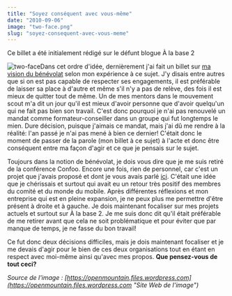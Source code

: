 ```yaml
---
title: "Soyez conséquent avec vous-même"
date: "2010-09-06"
image: "two-face.png"
slug: "soyez-consequent-avec-vous-meme"
---
```


Ce billet a été initialement rédigé sur le défunt blogue À la base 2

![](images/two-face.png "two-face")Dans cet ordre d'idée, dernièrement j'ai fait un billet sur [ma vision du bénévolat](https://fred.dev/le-benevolat-un-emploi-sans-remuneration-monetaire/ "Le bénévolat, un emploi sans rémunération monétaire") selon mon expérience à ce sujet. J'y disais entre autres que si on est pas capable de respecter ses engagements, il est préférable de laisser sa place à d'autre et même s'il n'y a pas de relève, des fois il est mieux de quitter tout de même. Un de mes mentors dans le mouvement scout m'a dit un jour qu'il est mieux d'avoir personne que d'avoir quelqu'un qui ne fait pas bien son travail. C'est donc pourquoi je n'ai pas renouvelé un mandat comme formateur-conseiller dans un groupe qui fut longtemps le mien. Dure décision, puisque j'aimais ce mandat, mais j'ai dû me rendre à la réalité: l'an passé je n'ai pas mené à bien ce dernier! C'était donc le moment de passer de la parole (mon billet à ce sujet) à l'acte et donc être conséquent entre ma façon d'agir et ce que je pensais sur le sujet.

Toujours dans la notion de bénévolat, je dois vous dire que je me suis retiré de la conférence Confoo. Encore une fois, rien de personnel, car c'est un projet que j'avais proposé et dont je vous avais parlé [ici](https://fred.dev/everybody-was-confoo-fighting/ "Everybody was Confoo Fighting"). C'était une idée que je chérissais et surtout qui avait eu un retour très positif des membres du comité et du monde du mobile. Après différentes réflexions et mon entreprise qui est en pleine expansion, je ne peux plus me permettre d'être présent à droite et à gauche. Je dois maintenant focaliser sur mes projets actuels et surtout sur À la base 2. Je me suis donc dit qu'il était préférable de me retirer avant que cela ne soit problématique et pour éviter que par manque de temps, je ne fasse du bon travail!

Ce fut donc deux décisions difficiles, mais je dois maintenant focaliser et je me devais d'agir pour le bien de ces deux organisations tout en étant en respect avec moi-même ainsi qu'avec mes propos. **Que pensez-vous de tout ceci?**

_Source de l'image : [https://openmountain.files.wordpress.com](https://openmountain.files.wordpress.com "Site Web de l'image")_
